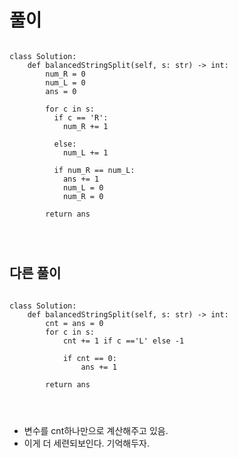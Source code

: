 

# 풀이
<pre>
<code>
class Solution:
    def balancedStringSplit(self, s: str) -> int:
        num_R = 0
        num_L = 0
        ans = 0
        
        for c in s:
          if c == 'R':
            num_R += 1
            
          else:
            num_L += 1
            
          if num_R == num_L:
            ans += 1
            num_L = 0
            num_R = 0
            
        return ans
</pre>
</code>

## 다른 풀이
<pre>
<code>
class Solution:
    def balancedStringSplit(self, s: str) -> int:
        cnt = ans = 0
        for c in s:
            cnt += 1 if c =='L' else -1
            
            if cnt == 0:
                ans += 1
        
        return ans
</pre>
</code>

- 변수를 cnt하나만으로 계산해주고 있음.
- 이게 더 세련되보인다. 기억해두자.

